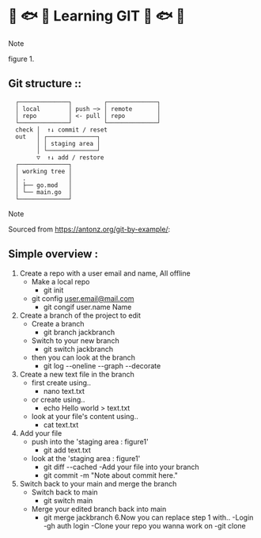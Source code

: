 # :tropical_fish: :fish: :tropical_fish: Learning GIT :tropical_fish: :fish: :tropical_fish:
> [!NOTE]
> figure 1.
## Git structure ::

      ┌──────────────┐         ┌──────────────┐
      │ local        │ push ─> │ remote       │
      │ repo         │ <- pull │ repo         │
      └──────────────┘         └──────────────┘
      check │  ↑↓ commit / reset
      out   │ ┌──────────────┐
            │ │ staging area │
            │ └──────────────┘
            ▽  ↑↓ add / restore
      ┌──────────────┐
      │ working tree │
      │ .            │
      │ ├── go.mod   │
      │ └── main.go  │
      └──────────────┘
> [!NOTE]
> Sourced from https://antonz.org/git-by-example/:

## Simple overview :
1. Create a repo with a user email and name, All offline
   - Make a local repo
      - git init
   - git config user.email@mail.com
      - git congif user.name Name
2. Create a branch of the project to edit
   - Create a branch
      - git branch jackbranch
   - Switch to your new branch
      - git switch jackbranch
   - then you can look at the branch
      - git log --oneline --graph --decorate
3. Create a new text file in the branch
   - first create using..
      - nano text.txt
   - or create using..
      - echo Hello world > text.txt
   - look at your file's content using..
      - cat text.txt
4. Add your file
   - push into the 'staging area : figure1'
      - git add text.txt
   - look at the 'staging area : figure1'
      - git diff --cached
   -Add your file into your branch
      - git commit -m "Note about commit here."
5. Switch back to your main and merge the branch
   - Switch back to main
      - git switch main
   - Merge your edited branch back into main
      - git merge jackbranch
6.Now you can replace step 1 with..
   -Login
      -gh auth login
   -Clone your repo you wanna work on
      -git clone 
